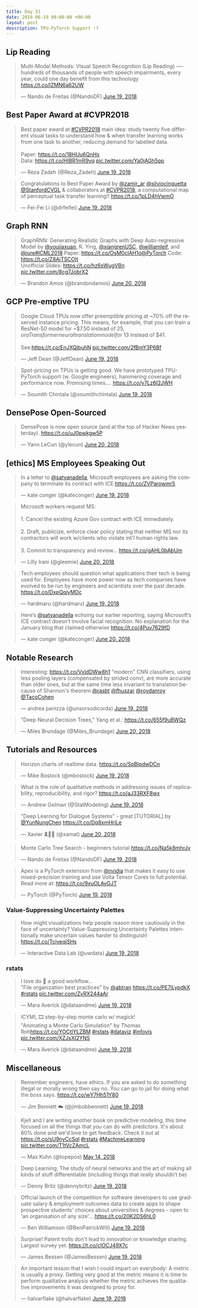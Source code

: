 ```yaml
---
title: Day 31
date: 2018-06-19 00:00:00 +00:00
layout: post
description: TPU-PyTorch Support !?
---
```


## Lip Reading
<amp-twitter width="400" height="400"
             layout="responsive"
             data-tweetid="1009189919804346369">
    <blockquote placeholder><p lang="en" dir="ltr">Multi-Modal Methods: Visual Speech Recognition (Lip Reading) —- hundreds of thousands of people with speech impairments, every year, could one day benefit from this technology <a href="https://t.co/lZMN6a62UW">https://t.co/lZMN6a62UW</a></p>&mdash; Nando de Freitas (@NandoDF) <a href="https://twitter.com/NandoDF/status/1009189919804346369?ref_src=twsrc%5Etfw">June 19, 2018</a></blockquote>
</amp-twitter>

## Best Paper Award at #CVPR2018
<amp-twitter width="400" height="400"
             layout="responsive"
             data-tweetid="1009189923432198144">
    <blockquote placeholder><p lang="en" dir="ltr">Best paper award at <a href="https://twitter.com/hashtag/CVPR2018?src=hash&amp;ref_src=twsrc%5Etfw">#CVPR2018</a> main idea: study twenty five different visual tasks to understand how &amp; when transfer learning works from one task to another, reducing demand for labelled data. <br><br>Paper: <a href="https://t.co/18HUu6QnHx">https://t.co/18HUu6QnHx</a><br>Data: <a href="https://t.co/HIBR1mR9yq">https://t.co/HIBR1mR9yq</a> <a href="https://t.co/Ya0jAGh5pp">pic.twitter.com/Ya0jAGh5pp</a></p>&mdash; Reza Zadeh (@Reza_Zadeh) <a href="https://twitter.com/Reza_Zadeh/status/1009189923432198144?ref_src=twsrc%5Etfw">June 19, 2018</a></blockquote>
</amp-twitter>

<amp-twitter width="400" height="400"
             layout="responsive"
             data-tweetid="1009133133600419840">
    <blockquote placeholder><p lang="en" dir="ltr">Congratulations to Best Paper Award by <a href="https://twitter.com/zamir_ar?ref_src=twsrc%5Etfw">@zamir_ar</a> <a href="https://twitter.com/silviocinguetta?ref_src=twsrc%5Etfw">@silviocinguetta</a> <a href="https://twitter.com/StanfordCVGL?ref_src=twsrc%5Etfw">@StanfordCVGL</a> &amp; collaborators at <a href="https://twitter.com/hashtag/CVPR2018?src=hash&amp;ref_src=twsrc%5Etfw">#CVPR2018</a>, a computational map of perceptual task transfer learning!! <a href="https://t.co/1pLD4hVwmO">https://t.co/1pLD4hVwmO</a></p>&mdash; Fei-Fei Li (@drfeifei) <a href="https://twitter.com/drfeifei/status/1009133133600419840?ref_src=twsrc%5Etfw">June 19, 2018</a></blockquote>
</amp-twitter>

##  Graph RNN
<amp-twitter width="400" height="400"
             layout="responsive"
             data-tweetid="1009249674409066496">
    <blockquote placeholder><p lang="en" dir="ltr">GraphRNN: Generating Realistic Graphs with Deep Auto-regressive Model by <a href="https://twitter.com/youjiaxuan?ref_src=twsrc%5Etfw">@youjiaxuan</a>, R. Ying, <a href="https://twitter.com/xiangrenUSC?ref_src=twsrc%5Etfw">@xiangrenUSC</a>, <a href="https://twitter.com/williamleif?ref_src=twsrc%5Etfw">@williamleif</a>, and <a href="https://twitter.com/jure?ref_src=twsrc%5Etfw">@jure</a><a href="https://twitter.com/hashtag/ICML2018?src=hash&amp;ref_src=twsrc%5Etfw">#ICML2018</a> Paper: <a href="https://t.co/OsM0cIAH1o">https://t.co/OsM0cIAH1o</a><a href="https://twitter.com/PyTorch?ref_src=twsrc%5Etfw">@PyTorch</a> Code: <a href="https://t.co/Z8AiTSCOIt">https://t.co/Z8AiTSCOIt</a><br>Unofficial Slides: <a href="https://t.co/hz6sWugVBn">https://t.co/hz6sWugVBn</a> <a href="https://t.co/8cg7JobrX2">pic.twitter.com/8cg7JobrX2</a></p>&mdash; Brandon Amos (@brandondamos) <a href="https://twitter.com/brandondamos/status/1009249674409066496?ref_src=twsrc%5Etfw">June 20, 2018</a></blockquote>
</amp-twitter>

## GCP Pre-emptive TPU
<amp-twitter width="400" height="400"
             layout="responsive"
             data-tweetid="1009102154697592833">
    <blockquote placeholder><p lang="en" dir="ltr">Google Cloud TPUs now offer preemptible pricing at ~70% off the reserved instance pricing.  This means, for example, that you can train a ResNet-50 model for ~$7.50 instead of $25, or a Transformer neural translation model for ~$13 instead of $41.<br><br>See:<a href="https://t.co/EnJXQjbuhN">https://t.co/EnJXQjbuhN</a> <a href="https://t.co/2fBmY3P6Bf">pic.twitter.com/2fBmY3P6Bf</a></p>&mdash; Jeff Dean (@JeffDean) <a href="https://twitter.com/JeffDean/status/1009102154697592833?ref_src=twsrc%5Etfw">June 19, 2018</a></blockquote>
</amp-twitter>

<amp-twitter width="400" height="400"
             layout="responsive"
             data-tweetid="1009112034242453506">
    <blockquote placeholder><p lang="en" dir="ltr">Spot-pricing on TPUs is getting good. We have prototyped TPU-PyTorch support (w. Google engineers), hammering coverage and performance now. Promising times.... <a href="https://t.co/v7Lz6I2JWH">https://t.co/v7Lz6I2JWH</a></p>&mdash; Soumith Chintala (@soumithchintala) <a href="https://twitter.com/soumithchintala/status/1009112034242453506?ref_src=twsrc%5Etfw">June 19, 2018</a></blockquote>
</amp-twitter>

## DensePose Open-Sourced
<amp-twitter width="400" height="400"
             layout="responsive"
             data-tweetid="1009322313303588864">
    <blockquote placeholder><p lang="en" dir="ltr">DensePose is now open source (and at the top of Hacker News yesterday). <a href="https://t.co/uJ0pwkgw5P">https://t.co/uJ0pwkgw5P</a></p>&mdash; Yann LeCun (@ylecun) <a href="https://twitter.com/ylecun/status/1009322313303588864?ref_src=twsrc%5Etfw">June 20, 2018</a></blockquote>
</amp-twitter>

## [ethics] MS Employees Speaking Out
<amp-twitter width="400" height="400"
             layout="responsive"
             data-tweetid="1009211352550760448">
    <blockquote placeholder><p lang="en" dir="ltr">In a letter to <a href="https://twitter.com/satyanadella?ref_src=twsrc%5Etfw">@satyanadella</a>, Microsoft employees are asking the company to terminate its contract with ICE <a href="https://t.co/ZVParowmr5">https://t.co/ZVParowmr5</a></p>&mdash; kate conger (@kateconger) <a href="https://twitter.com/kateconger/status/1009211352550760448?ref_src=twsrc%5Etfw">June 19, 2018</a></blockquote>
</amp-twitter>

<amp-twitter width="400" height="400"
             layout="responsive"
             data-tweetid="1009241390335737856">
    <blockquote placeholder><p lang="en" dir="ltr">Microsoft workers request MS: <br><br>1. Cancel the existing Azure Gov contract with ICE immediately.<br><br>2. Draft, publicize, enforce clear policy stating that neither MS nor its contractors will work w/clients who violate int&#39;l human rights law.<br><br>3. Commit to transparency and review... <a href="https://t.co/gAHL0bAbUm">https://t.co/gAHL0bAbUm</a></p>&mdash; Lilly Irani (@gleemie) <a href="https://twitter.com/gleemie/status/1009241390335737856?ref_src=twsrc%5Etfw">June 20, 2018</a></blockquote>
</amp-twitter>

<amp-twitter width="400" height="400"
             layout="responsive"
             data-tweetid="1009064188096835586">
    <blockquote placeholder><p lang="en" dir="ltr">Tech employees should question what applications their tech is being used for. Employees have more power now as tech companies have evolved to be run by engineers and scientists over the past decade. <a href="https://t.co/DxpQqjyMDc">https://t.co/DxpQqjyMDc</a></p>&mdash; hardmaru (@hardmaru) <a href="https://twitter.com/hardmaru/status/1009064188096835586?ref_src=twsrc%5Etfw">June 19, 2018</a></blockquote>
</amp-twitter>

<amp-twitter width="400" height="400"
             layout="responsive"
             data-tweetid="1009289174392844288"
             data-conversation="none">
    <blockquote placeholder><p lang="en" dir="ltr">Here’s <a href="https://twitter.com/satyanadella?ref_src=twsrc%5Etfw">@satyanadella</a> echoing our earlier reporting, saying Microsoft’s ICE contract doesn’t involve facial recognition. No explanation for the January blog that claimed otherwise <a href="https://t.co/4Puv7629fD">https://t.co/4Puv7629fD</a></p>&mdash; kate conger (@kateconger) <a href="https://twitter.com/kateconger/status/1009289174392844288?ref_src=twsrc%5Etfw">June 20, 2018</a></blockquote>
</amp-twitter>

## Notable Research
<amp-twitter width="400" height="400"
             layout="responsive"
             data-tweetid="1009122049451790342">
    <blockquote placeholder><p lang="en" dir="ltr">Interesting: <a href="https://t.co/VxldDWw8h1">https://t.co/VxldDWw8h1</a> &quot;modern&quot; CNN classifiers, using less pooling layers (compensated by strided conv), are more accurate than older ones, but at the same time less invariant to translation because of Shannon&#39;s theorem <a href="https://twitter.com/rasbt?ref_src=twsrc%5Etfw">@rasbt</a> <a href="https://twitter.com/fhuszar?ref_src=twsrc%5Etfw">@fhuszar</a> <a href="https://twitter.com/roydanroy?ref_src=twsrc%5Etfw">@roydanroy</a> <a href="https://twitter.com/TacoCohen?ref_src=twsrc%5Etfw">@TacoCohen</a></p>&mdash; andrea panizza (@unsorsodicorda) <a href="https://twitter.com/unsorsodicorda/status/1009122049451790342?ref_src=twsrc%5Etfw">June 19, 2018</a></blockquote>
</amp-twitter>

<amp-twitter width="400" height="400"
             layout="responsive"
             data-tweetid="1009263687603900416">
    <blockquote placeholder><p lang="en" dir="ltr">&quot;Deep Neural Decision Trees,&quot; Yang et al.: <a href="https://t.co/655f9uBWQz">https://t.co/655f9uBWQz</a></p>&mdash; Miles Brundage (@Miles_Brundage) <a href="https://twitter.com/Miles_Brundage/status/1009263687603900416?ref_src=twsrc%5Etfw">June 20, 2018</a></blockquote>
</amp-twitter>

## Tutorials and Resources
<amp-twitter width="400" height="400"
             layout="responsive"
             data-tweetid="1009207216044269569">
    <blockquote placeholder><p lang="en" dir="ltr">Horizon charts of realtime data. <a href="https://t.co/SpBlpdwDCn">https://t.co/SpBlpdwDCn</a></p>&mdash; Mike Bostock (@mbostock) <a href="https://twitter.com/mbostock/status/1009207216044269569?ref_src=twsrc%5Etfw">June 19, 2018</a></blockquote>
</amp-twitter>

<amp-twitter width="400" height="400"
             layout="responsive"
             data-tweetid="1009065880221650946">
    <blockquote placeholder><p lang="en" dir="ltr">What is the role of qualitative methods in addressing issues of replicability, reproducibility, and rigor? <a href="https://t.co/aJ33RXF8wx">https://t.co/aJ33RXF8wx</a></p>&mdash; Andrew Gelman (@StatModeling) <a href="https://twitter.com/StatModeling/status/1009065880221650946?ref_src=twsrc%5Etfw">June 19, 2018</a></blockquote>
</amp-twitter>

<amp-twitter width="400" height="400"
             layout="responsive"
             data-tweetid="1009293544719204352">
    <blockquote placeholder><p lang="en" dir="ltr">&quot;Deep Learning for Dialogue Systems&quot; - great [TUTORIAL] by <a href="https://twitter.com/YunNungChen?ref_src=twsrc%5Etfw">@YunNungChen</a> <a href="https://t.co/Dq8xmHriLe">https://t.co/Dq8xmHriLe</a></p>&mdash; Xavier 🎗🤖🏃 (@xamat) <a href="https://twitter.com/xamat/status/1009293544719204352?ref_src=twsrc%5Etfw">June 20, 2018</a></blockquote>
</amp-twitter>

<amp-twitter width="400" height="400"
             layout="responsive"
             data-tweetid="1009190314261835777">
    <blockquote placeholder><p lang="en" dir="ltr">Monte Carlo Tree Search - beginners tutorial <a href="https://t.co/Na5k8mhrJv">https://t.co/Na5k8mhrJv</a></p>&mdash; Nando de Freitas (@NandoDF) <a href="https://twitter.com/NandoDF/status/1009190314261835777?ref_src=twsrc%5Etfw">June 19, 2018</a></blockquote>
</amp-twitter>

<amp-twitter width="400" height="400"
             layout="responsive"
             data-tweetid="1009105435503161345">
    <blockquote placeholder><p lang="en" dir="ltr">Apex is a PyTorch extension from <a href="https://twitter.com/nvidia?ref_src=twsrc%5Etfw">@nvidia</a> that makes it easy to use mixed-precision training and use Volta Tensor Cores to full potential. Read more at: <a href="https://t.co/9xuOLAyGJT">https://t.co/9xuOLAyGJT</a></p>&mdash; PyTorch (@PyTorch) <a href="https://twitter.com/PyTorch/status/1009105435503161345?ref_src=twsrc%5Etfw">June 19, 2018</a></blockquote>
</amp-twitter>

### Value-Suppressing Uncertainty Palettes
<amp-twitter width="400" height="400"
             layout="responsive"
             data-tweetid="1009107022745227264">
    <blockquote placeholder><p lang="en" dir="ltr">How might visualizations help people reason more cautiously in the face of uncertainty? Value-Suppressing Uncertainty Palettes intentionally make uncertain values harder to distinguish! <a href="https://t.co/TciyeqjSHs">https://t.co/TciyeqjSHs</a></p>&mdash; Interactive Data Lab (@uwdata) <a href="https://twitter.com/uwdata/status/1009107022745227264?ref_src=twsrc%5Etfw">June 19, 2018</a></blockquote>
</amp-twitter>

### rstats
<amp-twitter width="400" height="400"
             layout="responsive"
             data-tweetid="1009145303390441472">
    <blockquote placeholder><p lang="en" dir="ltr">I love do 🖤 a good workflow…<br>&quot;File organization best practices&quot; by <a href="https://twitter.com/abtran?ref_src=twsrc%5Etfw">@abtran</a> <a href="https://t.co/PE7lLypdkX">https://t.co/PE7lLypdkX</a> <a href="https://twitter.com/hashtag/rstats?src=hash&amp;ref_src=twsrc%5Etfw">#rstats</a> <a href="https://t.co/ZvRX244aAr">pic.twitter.com/ZvRX244aAr</a></p>&mdash; Mara Averick (@dataandme) <a href="https://twitter.com/dataandme/status/1009145303390441472?ref_src=twsrc%5Etfw">June 19, 2018</a></blockquote>
</amp-twitter>

<amp-twitter width="400" height="400"
             layout="responsive"
             data-tweetid="1009183309681823745">
    <blockquote placeholder><p lang="en" dir="ltr">ICYMI, 🎞 step-by-step monte carlo w/ magick!<br>&quot;Animating a Monte Carlo Simulation&quot; by Thomas Roh<a href="https://t.co/YOCtIYLZBM">https://t.co/YOCtIYLZBM</a> <a href="https://twitter.com/hashtag/rstats?src=hash&amp;ref_src=twsrc%5Etfw">#rstats</a> <a href="https://twitter.com/hashtag/dataviz?src=hash&amp;ref_src=twsrc%5Etfw">#dataviz</a> <a href="https://twitter.com/hashtag/infovis?src=hash&amp;ref_src=twsrc%5Etfw">#infovis</a> <a href="https://t.co/XZJsXI2YNS">pic.twitter.com/XZJsXI2YNS</a></p>&mdash; Mara Averick (@dataandme) <a href="https://twitter.com/dataandme/status/1009183309681823745?ref_src=twsrc%5Etfw">June 19, 2018</a></blockquote>
</amp-twitter>

## Miscellaneous
<amp-twitter width="400" height="400"
             layout="responsive"
             data-tweetid="1009078878873276417">
    <blockquote placeholder><p lang="en" dir="ltr">Remember engineers, have ethics. If you are asked to do something illegal or morally wrong then say no. You can go to jail for doing what the boss says. <a href="https://t.co/wY7Hh51Y80">https://t.co/wY7Hh51Y80</a></p>&mdash; Jim Bennett ☁️ (@jimbobbennett) <a href="https://twitter.com/jimbobbennett/status/1009078878873276417?ref_src=twsrc%5Etfw">June 19, 2018</a></blockquote>
</amp-twitter>

<amp-twitter width="400" height="400"
             layout="responsive"
             data-tweetid="996019803520421888">
    <blockquote placeholder><p lang="en" dir="ltr">Kjell and I are writing another book on predictive modeling, this time focused on all the things that you can do with predictors. It&#39;s about 60% done and we&#39;d love to get feedback. Check it out at <a href="https://t.co/sU9nyCcSql">https://t.co/sU9nyCcSql</a> <a href="https://twitter.com/hashtag/rstats?src=hash&amp;ref_src=twsrc%5Etfw">#rstats</a> <a href="https://twitter.com/hashtag/MachineLearning?src=hash&amp;ref_src=twsrc%5Etfw">#MachineLearning</a> <a href="https://t.co/T1tVcZAmcL">pic.twitter.com/T1tVcZAmcL</a></p>&mdash; Max Kuhn (@topepos) <a href="https://twitter.com/topepos/status/996019803520421888?ref_src=twsrc%5Etfw">May 14, 2018</a></blockquote>
</amp-twitter>

<amp-twitter width="400" height="400"
             layout="responsive"
             data-tweetid="1009135903149838336">
    <blockquote placeholder><p lang="en" dir="ltr">Deep Learning; The study of neural networks and the art of making all kinds of stuff differentiable (including things that really shouldn’t be)</p>&mdash; Denny Britz (@dennybritz) <a href="https://twitter.com/dennybritz/status/1009135903149838336?ref_src=twsrc%5Etfw">June 19, 2018</a></blockquote>
</amp-twitter>

<amp-twitter width="400" height="400"
             layout="responsive"
             data-tweetid="1009034292465455104">
    <blockquote placeholder><p lang="en" dir="ltr">Official launch of the competition for software developers to use graduate salary &amp; employment outcomes data to create apps to shape prospective students&#39; choices about universities &amp; degrees - open to &#39;an organisation of any size&#39;... <a href="https://t.co/20K2DS6hL0">https://t.co/20K2DS6hL0</a></p>&mdash; Ben Williamson (@BenPatrickWill) <a href="https://twitter.com/BenPatrickWill/status/1009034292465455104?ref_src=twsrc%5Etfw">June 19, 2018</a></blockquote>
</amp-twitter>

<amp-twitter width="400" height="400"
             layout="responsive"
             data-tweetid="1009030857779277824">
    <blockquote placeholder><p lang="en" dir="ltr">Surprise! Patent trolls don&#39;t lead to innovation or knowledge sharing. Largest survey yet. <a href="https://t.co/cIOCJ49X7c">https://t.co/cIOCJ49X7c</a></p>&mdash; James Bessen (@JamesBessen) <a href="https://twitter.com/JamesBessen/status/1009030857779277824?ref_src=twsrc%5Etfw">June 19, 2018</a></blockquote>
</amp-twitter>

<amp-twitter width="400" height="400"
             layout="responsive"
             data-tweetid="1009121350152310785">
    <blockquote placeholder><p lang="en" dir="ltr">An important lesson that I wish I could impart on everybody: A metric is usually a proxy. Getting very good at the metric means it is time to perform qualitative analysis whether the metric achieves the qualitative improvements it was designed to proxy for.</p>&mdash; halvarflake (@halvarflake) <a href="https://twitter.com/halvarflake/status/1009121350152310785?ref_src=twsrc%5Etfw">June 19, 2018</a></blockquote>
</amp-twitter>
